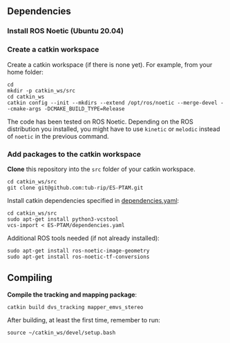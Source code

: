 ## Dependencies

### Install ROS Noetic (Ubuntu 20.04)

### Create a catkin workspace

Create a catkin workspace (if there is none yet). For example, from your home folder:

	cd
	mkdir -p catkin_ws/src
	cd catkin_ws
	catkin config --init --mkdirs --extend /opt/ros/noetic --merge-devel --cmake-args -DCMAKE_BUILD_TYPE=Release

The code has been tested on ROS Noetic. Depending on the ROS distribution you installed, you might have to use `kinetic` or `melodic` instead of `noetic` in the previous command.

### Add packages to the catkin workspace

**Clone** this repository into the `src` folder of your catkin workspace.

	cd catkin_ws/src
	git clone git@github.com:tub-rip/ES-PTAM.git

Install catkin dependencies specified in [dependencies.yaml](/dependencies.yaml):

	cd catkin_ws/src
	sudo apt-get install python3-vcstool
	vcs-import < ES-PTAM/dependencies.yaml

Additional ROS tools needed (if not already installed):

	sudo apt-get install ros-noetic-image-geometry
	sudo apt-get install ros-noetic-tf-conversions

## Compiling

**Compile the tracking and mapping package**:

	catkin build dvs_tracking mapper_emvs_stereo
	
After building, at least the first time, remember to run:

	source ~/catkin_ws/devel/setup.bash
